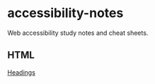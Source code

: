 # accessibility-notes
Web accessibility study notes and cheat sheets.

## HTML

[Headings](./html/headings.md)
